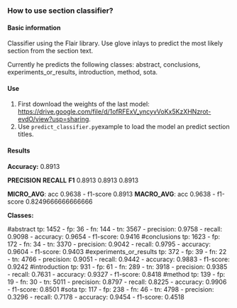 ### How to use section classifier?

#### Basic information

Classifier using the Flair library. Use glove inlays to predict the most likely section from the section text.

Currently he predicts the following classes: abstract, conclusions, experiments_or_results, introduction, method, sota.

#### Use

1. First download the weights of the last model: https://drive.google.com/file/d/1ofRFExV_yncyvVoKx5KzXHNzrot-evdO/view?usp=sharing.
2. Use `predict_classifier.py`example to load the model an predict section titles.

#### Results

**Accuracy:** 0.8913

**PRECISION**	**RECALL**	**F1**
0.8913	0.8913	0.8913

**MICRO_AVG**: acc 0.9638 - f1-score 0.8913
**MACRO_AVG**: acc 0.9638 - f1-score 0.8249666666666666

**Classes:**

\#abstract  tp: 1452 - fp: 36 - fn: 144 - tn: 3567 - precision: 0.9758 - recall: 0.9098 - accuracy: 0.9654 - f1-score: 0.9416
\#conclusions tp: 1623 - fp: 172 - fn: 34 - tn: 3370 - precision: 0.9042 - recall: 0.9795 - accuracy: 0.9604 - f1-score: 0.9403
\#experiments_or_results tp: 372 - fp: 39 - fn: 22 - tn: 4766 - precision: 0.9051 - recall: 0.9442 - accuracy: 0.9883 - f1-score: 0.9242
\#introduction tp: 931 - fp: 61 - fn: 289 - tn: 3918 - precision: 0.9385 - recall: 0.7631 - accuracy: 0.9327 - f1-score: 0.8418
\#method    tp: 139 - fp: 19 - fn: 30 - tn: 5011 - precision: 0.8797 - recall: 0.8225 - accuracy: 0.9906 - f1-score: 0.8501
\#sota      tp: 117 - fp: 238 - fn: 46 - tn: 4798 - precision: 0.3296 - recall: 0.7178 - accuracy: 0.9454 - f1-score: 0.4518